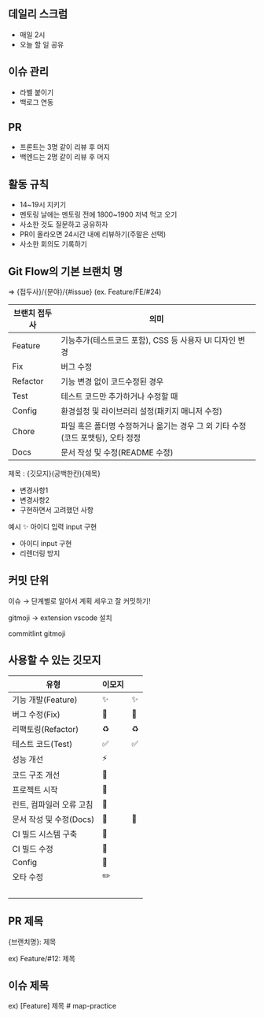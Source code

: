 ## 데일리 스크럼

- 매일 2시
- 오늘 할 일 공유

## 이슈 관리

- 라벨 붙이기
- 백로그 연동

## PR

- 프론트는 3명 같이 리뷰 후 머지
- 백엔드는 2명 같이 리뷰 후 머지

## 활동 규칙

- 14~19시 지키기
- 멘토링 날에는 멘토링 전에 1800~1900 저녁 먹고 오기
- 사소한 것도 질문하고 공유하자
- PR이 올라오면 24시간 내에 리뷰하기(주말은 선택)
- 사소한 회의도 기록하기

## Git Flow의 기본 브랜치 명

⇒ {접두사}/{분야}/{#issue} (ex. Feature/FE/#24)

| 브랜치 접두사 | 의미                                                                            |
| ------------- | ------------------------------------------------------------------------------- |
| Feature       | 기능추가(테스트코드 포함), CSS 등 사용자 UI 디자인 변경                         |
| Fix           | 버그 수정                                                                       |
| Refactor      | 기능 변경 없이 코드수정된 경우                                                  |
| Test          | 테스트 코드만 추가하거나 수정할 때                                              |
| Config        | 환경설정 및 라이브러리 설정(패키지 매니저 수정)                                 |
| Chore         | 파일 혹은 폴더명 수정하거나 옮기는 경우 그 외 기타 수정(코드 포맷팅), 오타 정정 |
| Docs          | 문서 작성 및 수정(README 수정)                                                  |

제목 : {깃모지}(공백한칸){제목}

- 변경사항1
- 변경사항2
- 구현하면서 고려했던 사항

예시
✨ 아이디 입력 input 구현

- 아이디 input 구현
- 리렌더링 방지

<h2>커밋 단위</h2>
<p>이슈 → 단계별로 알아서 계획 세우고 잘 커밋하기!</p>
<p>gitmoji → extension vscode 설치</p>
<p>commitlint gitmoji</p>
<h2>사용할 수 있는 깃모지</h2>

| 유형                     | 이모지 |                    |
| ------------------------ | ------ | ------------------ |
| 기능 개발(Feature)       | ✨     | :sparkles:         |
| 버그 수정(Fix)           | 🐛     | :bug:              |
| 리팩토링(Refactor)       | ♻️     | :recycle:          |
| 테스트 코드(Test)        | ✅     | :white_check_mark: |
| 성능 개선                | ⚡️    |                    |
| 코드 구조 개선           | 🎨     |                    |
| 프로젝트 시작            | 🎉     |                    |
| 린트, 컴파일러 오류 고침 | 🚨     |                    |
| 문서 작성 및 수정(Docs)  | 📝     | :memo:             |
| CI 빌드 시스템 구축      | 👷     |                    |
| CI 빌드 수정             | 💚     |                    |
| Config                   | 🔧     |                    |
| 오타 수정                | ✏️     |                    |
|                          |        |                    |

## PR 제목

{브랜치명}: 제목

ex) Feature/#12: 제목

## 이슈 제목

ex) [Feature] 제목
#   m a p - p r a c t i c e  
 